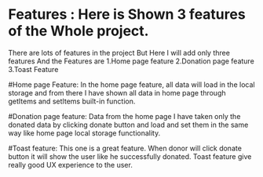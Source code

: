 # Features : Here is Shown 3 features of the Whole project.

There are lots of features in the project But Here I will add only three features
And the Features are
1.Home page feature
2.Donation page feature
3.Toast Feature

#Home page Feature:
In the home page feature, all data will load in the local storage and from there I 
have shown all data in home page through getItems and setItems built-in function.

#Donation page feature:
Data from the home page I have taken only the donated data by clicking donate button
and load and set them in the same way like home page local storage functionality.

#Toast feature:
This one is a great feature. When donor will click donate button it will show the user like
he successfully donated.
Toast feature give really good UX experience to the user.








<!-- This template provides a minimal setup to get React working in Vite with HMR and some ESLint rules.

Currently, two official plugins are available:

- [@vitejs/plugin-react](https://github.com/vitejs/vite-plugin-react/blob/main/packages/plugin-react/README.md) uses [Babel](https://babeljs.io/) for Fast Refresh
- [@vitejs/plugin-react-swc](https://github.com/vitejs/vite-plugin-react-swc) uses [SWC](https://swc.rs/) for Fast Refresh -->
